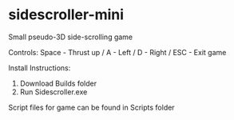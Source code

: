 # sidescroller-mini
Small pseudo-3D side-scrolling game 

Controls:
Space - Thrust up / 
A - Left / 
D - Right / 
ESC - Exit game 

Install Instructions: 
1. Download Builds folder
2. Run Sidescroller.exe

Script files for game can be found in Scripts folder
